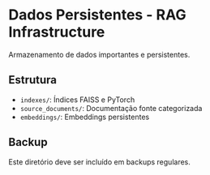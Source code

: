 # Dados Persistentes - RAG Infrastructure

Armazenamento de dados importantes e persistentes.

## Estrutura

- `indexes/`: Índices FAISS e PyTorch
- `source_documents/`: Documentação fonte categorizada
- `embeddings/`: Embeddings persistentes

## Backup

Este diretório deve ser incluído em backups regulares.